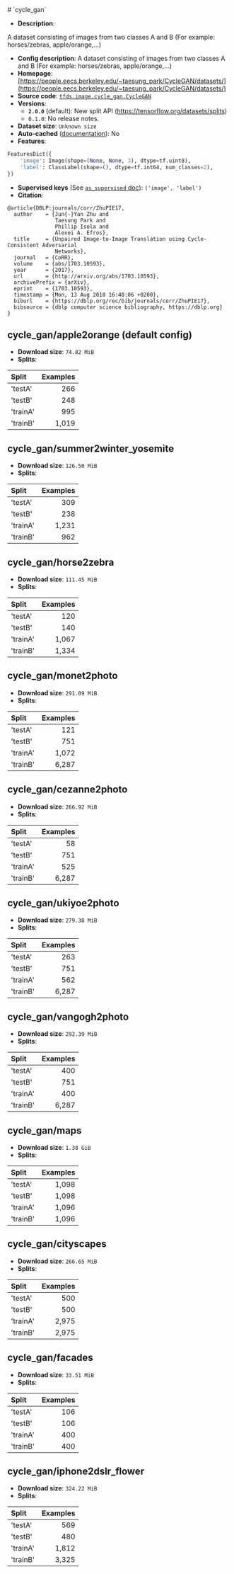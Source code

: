 <div itemscope itemtype="http://schema.org/Dataset">
  <div itemscope itemprop="includedInDataCatalog" itemtype="http://schema.org/DataCatalog">
    <meta itemprop="name" content="TensorFlow Datasets" />
  </div>
  <meta itemprop="name" content="cycle_gan" />
  <meta itemprop="description" content="A dataset consisting of images from two classes A and B (For example: horses/zebras, apple/orange,...)&#10;&#10;To use this dataset:&#10;&#10;```python&#10;import tensorflow_datasets as tfds&#10;&#10;ds = tfds.load(&#x27;cycle_gan&#x27;, split=&#x27;train&#x27;)&#10;for ex in ds.take(4):&#10;  print(ex)&#10;```&#10;&#10;See [the guide](https://www.tensorflow.org/datasets/overview) for more&#10;informations on [tensorflow_datasets](https://www.tensorflow.org/datasets).&#10;&#10;" />
  <meta itemprop="url" content="https://www.tensorflow.org/datasets/catalog/cycle_gan" />
  <meta itemprop="sameAs" content="https://people.eecs.berkeley.edu/~taesung_park/CycleGAN/datasets/" />
  <meta itemprop="citation" content="@article{DBLP:journals/corr/ZhuPIE17,&#10;  author    = {Jun{-}Yan Zhu and&#10;               Taesung Park and&#10;               Phillip Isola and&#10;               Alexei A. Efros},&#10;  title     = {Unpaired Image-to-Image Translation using Cycle-Consistent Adversarial&#10;               Networks},&#10;  journal   = {CoRR},&#10;  volume    = {abs/1703.10593},&#10;  year      = {2017},&#10;  url       = {http://arxiv.org/abs/1703.10593},&#10;  archivePrefix = {arXiv},&#10;  eprint    = {1703.10593},&#10;  timestamp = {Mon, 13 Aug 2018 16:48:06 +0200},&#10;  biburl    = {https://dblp.org/rec/bib/journals/corr/ZhuPIE17},&#10;  bibsource = {dblp computer science bibliography, https://dblp.org}&#10;}&#10;" />
</div>
# `cycle_gan`

*   **Description**:

A dataset consisting of images from two classes A and B (For example:
horses/zebras, apple/orange,...)

*   **Config description**: A dataset consisting of images from two classes A
    and B (For example: horses/zebras, apple/orange,...)
*   **Homepage**:
    [https://people.eecs.berkeley.edu/~taesung_park/CycleGAN/datasets/](https://people.eecs.berkeley.edu/~taesung_park/CycleGAN/datasets/)
*   **Source code**:
    [`tfds.image.cycle_gan.CycleGAN`](https://github.com/tensorflow/datasets/tree/master/tensorflow_datasets/image/cycle_gan.py)
*   **Versions**:
    *   **`2.0.0`** (default): New split API
        (https://tensorflow.org/datasets/splits)
    *   `0.1.0`: No release notes.
*   **Dataset size**: `Unknown size`
*   **Auto-cached**
    ([documentation](https://www.tensorflow.org/datasets/performances#auto-caching)):
    No
*   **Features**:

```python
FeaturesDict({
    'image': Image(shape=(None, None, 3), dtype=tf.uint8),
    'label': ClassLabel(shape=(), dtype=tf.int64, num_classes=2),
})
```
*   **Supervised keys** (See
    [`as_supervised` doc](https://www.tensorflow.org/datasets/api_docs/python/tfds/load)):
    `('image', 'label')`
*   **Citation**:

```
@article{DBLP:journals/corr/ZhuPIE17,
  author    = {Jun{-}Yan Zhu and
               Taesung Park and
               Phillip Isola and
               Alexei A. Efros},
  title     = {Unpaired Image-to-Image Translation using Cycle-Consistent Adversarial
               Networks},
  journal   = {CoRR},
  volume    = {abs/1703.10593},
  year      = {2017},
  url       = {http://arxiv.org/abs/1703.10593},
  archivePrefix = {arXiv},
  eprint    = {1703.10593},
  timestamp = {Mon, 13 Aug 2018 16:48:06 +0200},
  biburl    = {https://dblp.org/rec/bib/journals/corr/ZhuPIE17},
  bibsource = {dblp computer science bibliography, https://dblp.org}
}
```

## cycle_gan/apple2orange (default config)

*   **Download size**: `74.82 MiB`
*   **Splits**:

Split    | Examples
:------- | -------:
'testA'  | 266
'testB'  | 248
'trainA' | 995
'trainB' | 1,019

## cycle_gan/summer2winter_yosemite

*   **Download size**: `126.50 MiB`
*   **Splits**:

Split    | Examples
:------- | -------:
'testA'  | 309
'testB'  | 238
'trainA' | 1,231
'trainB' | 962

## cycle_gan/horse2zebra

*   **Download size**: `111.45 MiB`
*   **Splits**:

Split    | Examples
:------- | -------:
'testA'  | 120
'testB'  | 140
'trainA' | 1,067
'trainB' | 1,334

## cycle_gan/monet2photo

*   **Download size**: `291.09 MiB`
*   **Splits**:

Split    | Examples
:------- | -------:
'testA'  | 121
'testB'  | 751
'trainA' | 1,072
'trainB' | 6,287

## cycle_gan/cezanne2photo

*   **Download size**: `266.92 MiB`
*   **Splits**:

Split    | Examples
:------- | -------:
'testA'  | 58
'testB'  | 751
'trainA' | 525
'trainB' | 6,287

## cycle_gan/ukiyoe2photo

*   **Download size**: `279.38 MiB`
*   **Splits**:

Split    | Examples
:------- | -------:
'testA'  | 263
'testB'  | 751
'trainA' | 562
'trainB' | 6,287

## cycle_gan/vangogh2photo

*   **Download size**: `292.39 MiB`
*   **Splits**:

Split    | Examples
:------- | -------:
'testA'  | 400
'testB'  | 751
'trainA' | 400
'trainB' | 6,287

## cycle_gan/maps

*   **Download size**: `1.38 GiB`
*   **Splits**:

Split    | Examples
:------- | -------:
'testA'  | 1,098
'testB'  | 1,098
'trainA' | 1,096
'trainB' | 1,096

## cycle_gan/cityscapes

*   **Download size**: `266.65 MiB`
*   **Splits**:

Split    | Examples
:------- | -------:
'testA'  | 500
'testB'  | 500
'trainA' | 2,975
'trainB' | 2,975

## cycle_gan/facades

*   **Download size**: `33.51 MiB`
*   **Splits**:

Split    | Examples
:------- | -------:
'testA'  | 106
'testB'  | 106
'trainA' | 400
'trainB' | 400

## cycle_gan/iphone2dslr_flower

*   **Download size**: `324.22 MiB`
*   **Splits**:

Split    | Examples
:------- | -------:
'testA'  | 569
'testB'  | 480
'trainA' | 1,812
'trainB' | 3,325

